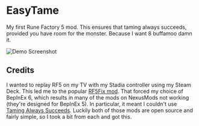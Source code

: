 # EasyTame

My first Rune Factory 5 mod. This ensures that taming always succeeds, provided you have room for the monster. Because I want 8 buffamoo damn it.

![Demo Screenshot](https://github.com/mdepinet/EasyTameRF5Mod/blob/master/Screenshot.png?raw=true)

## Credits

I wanted to replay RF5 on my TV with my Stadia controller using my Steam Deck. This led me to the popular [RF5Fix mod](https://github.com/Lyall/RF5Fix).
That forced my choice of BepInEx 6, which results in many of the mods on NexusMods not working (they're designed for BepInEx 5). In particular,
it meant I couldn't use [Taming Always Succeeds](https://www.nexusmods.com/runefactory5/mods/14). Luckily both of those mods are open source and fairly
simple, so I took a bit from each and got this.
